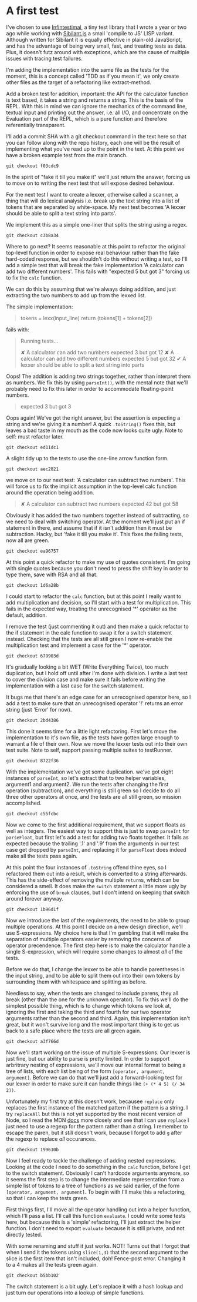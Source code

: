 # A first test

I've chosen to use [Infintestimal](https://www.npmjs.com/package/@gowerstreet/infintestimal), a tiny test library that I wrote a year or two ago while working with [Sibilant.js](https://sibilant.org/) a small 'compile to JS' LISP variant. Although written for Sibilant it is equally effective in plain-old JavaScript, and has the advantage of being very small, fast, and treating tests as data. Plus, it doesn't futz around with exceptions, which are the cause of multiple issues with tracing test failures.

I'm adding the implementation into the same file as the tests for the moment, this is a concept called 'TDD as if you mean it', we only create other files as the target of a refactoring like extract-method.

Add a broken test for addition, important: the API for the calculator function is text based, it takes a string and returns a string. This is the basis of the REPL. With this in mind we can ignore the mechanics of the command line, textual input and printing out the answer, i.e. all I/O, and concentrate on the Evaluation part of the REPL, which is a pure function and therefore referentially transparent.

I'll add a commit SHA with a git checkout command in the text here so that you can follow along with the repo history, each one will be the result of implementing what you've read up to the point in the text. At this point we have a broken example test from the main branch.

`git checkout f03cdc9`

In the spirit of "fake it till you make it" we'll just return the answer, forcing us to move on to writing the next test that will expose desired behaviour.

For the next test I want to create a lexxer, otherwise called a scanner, a thing that will do lexical analysis i.e. break up the text string into a list of tokens that are separated by white-space. My next test becomes 'A lexxer should be able to split a text string into parts'.

We implement this as a simple one-liner that splits the string using a regex.

`git checkout c3b8a34`

Where to go next? It seems reasonable at this point to refactor the original top-level function in order to expose real behaviour rather than the fake hard-coded response, but we shouldn't do this without writing a test, so I'll add a simple test that will break the fake implementation 'A calculator can add two different numbers'. This fails with "expected 5 but got 3" forcing us to fix the `calc` function.

We can do this by assuming that we're always doing addition, and just extracting the two numbers to add up from the lexxed list.

The simple implementation:

>   tokens = lexx(input_line)
>   return (tokens[1] + tokens[2])

fails with:

> Running tests...
>
> ✘ A calculator can add two numbers
>   expected 3 but got 12
> ✘ A calculator can add two different numbers
>   expected 5 but got 32
> ✔ A lexxer should be able to split a text string into parts

Oops! The addition is adding two strings together, rather than interpret them as numbers. We fix this by using `parseInt()`, with the mental note that we'll probably need to fix this later in order to accommodate floating-point numbers.

> expected 3 but got 3

Oops again! We've got the right answer, but the assertion is expecting a string and we're giving it a number! A quick `.toString()` fixes this, but leaves a bad taste in my mouth as the code now looks quite ugly. Note to self: must refactor later.

`git checkout ed11dc1`

A slight tidy up to the tests to use the one-line arrow function form.

`git checkout aec2821`

we move on to our next test: 'A calculator can subtract two numbers'. This will force us to fix the implicit assumption in the top-level calc function around the operation being addition.

> ✘ A calculator can subtract two numbers
>   expected 42 but got 58

Obviously it has added the two numbers together instead of subtracting, so we need to deal with switching operator. At the moment we'll just put an if statement in there, and assume that if it isn't addition then it must be subtraction. Hacky, but 'fake it till you make it'. This fixes the failing tests, now all are green.

`git checkout ea96757`

At this point a quick refactor to make my use of quotes consistent. I'm going with single quotes because you don't need to press the shift key in order to type them, save with RSA and all that.

`git checkout 1d6a28b`

I could start to refactor the `calc` function, but at this point I really want to add multiplication and decision, so I'll start with a test for multiplication. This fails in the expected way, treating the unrecognised '*' operator as the default, addition.

I remove the test (just commenting it out) and then make a quick refactor to the if statement in the calc function to swap it for a switch statement instead. Checking that the tests are all still green I now re-enable the multiplication test and implement a case for the '*' operator.

`git checkout 679903d`

It's gradually looking a bit WET (Write Everything Twice), too much duplication, but I hold off until after I'm done with division. I write a last test to cover the division case and make sure it fails before writing the implementation with a last case for the switch statement.

It bugs me that there's an edge case for an unrecognised operator here, so I add a test to make sure that an unrecognised operator '!' returns an error string (just 'Error' for now).

`git checkout 2bd4386`

This done it seems time for a little light refactoring. First let's move the implementation to it's own file, as the tests have gotten large enough to warrant a file of their own. Now we move the lexxer tests out into their own test suite. Note to self, support passing multiple suites to testRunner.

`git checkout 8722f36`

With the implementation we've got some duplication. we've got eight instances of `parseInt`, so let's extract that to two helper variables, argument1 and argument2. We run the tests after changing the first operation (subtraction), and everything is still green so I decide to do all three other operators at once, and the tests are all still green, so mission accomplished.

`git checkout c55fcbc`

Now we come to the first additional requirement, that we support floats as well as integers. The easiest way to support this is just to swap `parseInt` for `parseFloat`, but first let's add a test for adding two floats together. It fails as expected because the trailing '.1' and '.9' from the arguments in our test case get dropped by `parseInt`, and replacing it for `parseFloat` does indeed make all the tests pass again.

At this point the four instances of `.toString` offend thine eyes, so I refactored them out into a result, which is converted to a string afterwards. This has the side-effect of removing the multiple `return`s, which can be considered a smell. It does make the `switch` statement a little more ugly by enforcing the use of `break` clauses, but I don't intend on keeping that switch around forever anyway.

`git checkout 1b96d1f`

Now we introduce the last of the requirements, the need to be able to group multiple operations. At this point I decide on a new design direction, we'll use S-expressions. My choice here is that I'm gambling that it will make the separation of multiple operators easier by removing the concerns of operator precendence. The first step here is to make the calculator handle a single S-expression, which will require some changes to almost _all_ of the tests.

Before we do that, I change the lexxer to be able to handle parentheses in the input string, and to be able to split them out into their own tokens by surrounding them with whitespace and splitting as before.

Needless to say, when the tests are changed to include parens, they all break (other than the one for the unknown operator). To fix this we'll do the simplest possible thing, which is to change which tokens we look at, ignoring the first and taking the third and fourth for our two operator arguments rather than the second and third. Again, this implementation isn't great, but it won't survive long and the most important thing is to get us back to a safe place where the tests are all green again.

`git checkout a3f766d`

Now we'll start working on the issue of multiple S-expressions. Our lexxer is just fine, but our ability to parse is pretty limited. In order to support arbritrary nesting of expressions, we'll move our internal format to being a tree of lists, with each list being of the form `[operator, argument, argument]`. Before we can do that we'll just add a forward-looking test for our lexxer in order to make sure it can handle things like `(+ (* 4 5) (/ 34 2))`.

Unfortunately my first try at this doesn't work, becausee `replace` only replaces the first instance of the matched pattern if the pattern is a string. I try `replaceAll` but this is not yet supported by the most recent version of Node, so I read the MDN [docs](https://developer.mozilla.org/en-US/docs/Web/JavaScript/Reference/Global_Objects/String/replace) more closely and see that I can use `replace` I just need to use a regexp for the pattern rather than a string. I remember to escape the paren, but it _still_ doesn't work, because I forgot to add `g` after the regexp to replace _all_ occurances.

`git checkout 199630b`

Now I feel ready to tackle the challenge of adding nested expressions. Looking at the code I need to do something in the `calc` function, before I get to the switch statement. Obviously I can't hardcode arguments anymore, so it seems the first step is to change the intermediate representation from a simple list of tokens to a tree of functions as we said earlier, of the form `[operator, argument, argument]`. To begin with I'll make this a refactoring, so that I can keep the tests green.

First things first, I'll move all the operator handling out into a helper function, which I'll pass a list. I'll call this function `evaluate`. I could write some tests here, but because this is a 'simple' refactoring, I'll just extract the helper function. I don't need to export `evaluate` because it is still private, and not directly tested.

With some renaming and stuff it just works. NOT! Turns out that I forgot that when I send it the tokens using `slice(1,3)` that the second argument to the slice is the first item that isn't included, doh! Fence-post error. Changing it to a 4 makes all the tests green again.

`git checkout b5bb102`

The switch statement is a bit ugly. Let's replace it with a hash lookup and just turn our operations into a lookup of simple functions.
